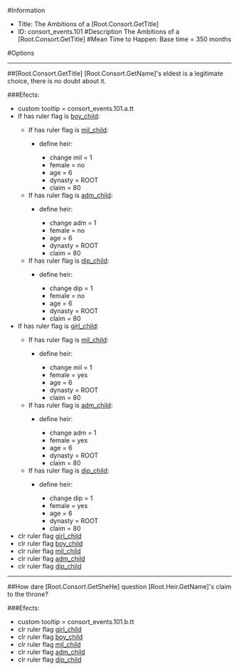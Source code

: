 #Information
 - Title: The Ambitions of a [Root.Consort.GetTitle]
 - ID: consort_events.101
#Description
The Ambitions of a [Root.Consort.GetTitle]
#Mean Time to Happen:
Base time = 350 months

#Options

___
##[Root.Consort.GetTitle] [Root.Consort.GetName]'s eldest is a legitimate choice, there is no doubt about it.

###Efects:<ul><li>custom tooltip = consort_events.101.a.tt</li><li>If has ruler flag is [boy_child](../flags/boy_child.md):</li><ul><li>If has ruler flag is [mil_child](../flags/mil_child.md):</li><ul><li>define heir:</li><ul><li>change mil = 1</li><li>female = no</li><li>age = 6</li><li>dynasty = ROOT</li><li>claim = 80</li></ul></ul><li>If has ruler flag is [adm_child](../flags/adm_child.md):</li><ul><li>define heir:</li><ul><li>change adm = 1</li><li>female = no</li><li>age = 6</li><li>dynasty = ROOT</li><li>claim = 80</li></ul></ul><li>If has ruler flag is [dip_child](../flags/dip_child.md):</li><ul><li>define heir:</li><ul><li>change dip = 1</li><li>female = no</li><li>age = 6</li><li>dynasty = ROOT</li><li>claim = 80</li></ul></ul></ul><li>If has ruler flag is [girl_child](../flags/girl_child.md):</li><ul><li>If has ruler flag is [mil_child](../flags/mil_child.md):</li><ul><li>define heir:</li><ul><li>change mil = 1</li><li>female = yes</li><li>age = 6</li><li>dynasty = ROOT</li><li>claim = 80</li></ul></ul><li>If has ruler flag is [adm_child](../flags/adm_child.md):</li><ul><li>define heir:</li><ul><li>change adm = 1</li><li>female = yes</li><li>age = 6</li><li>dynasty = ROOT</li><li>claim = 80</li></ul></ul><li>If has ruler flag is [dip_child](../flags/dip_child.md):</li><ul><li>define heir:</li><ul><li>change dip = 1</li><li>female = yes</li><li>age = 6</li><li>dynasty = ROOT</li><li>claim = 80</li></ul></ul></ul><li>clr ruler flag [girl_child](../flags/girl_child.md)</li><li>clr ruler flag [boy_child](../flags/boy_child.md)</li><li>clr ruler flag [mil_child](../flags/mil_child.md)</li><li>clr ruler flag [adm_child](../flags/adm_child.md)</li><li>clr ruler flag [dip_child](../flags/dip_child.md)</li></ul>

___
##How dare [Root.Consort.GetSheHe] question [Root.Heir.GetName]'s claim to the throne?

###Efects:<ul><li>custom tooltip = consort_events.101.b.tt</li><li>clr ruler flag [girl_child](../flags/girl_child.md)</li><li>clr ruler flag [boy_child](../flags/boy_child.md)</li><li>clr ruler flag [mil_child](../flags/mil_child.md)</li><li>clr ruler flag [adm_child](../flags/adm_child.md)</li><li>clr ruler flag [dip_child](../flags/dip_child.md)</li></ul>
